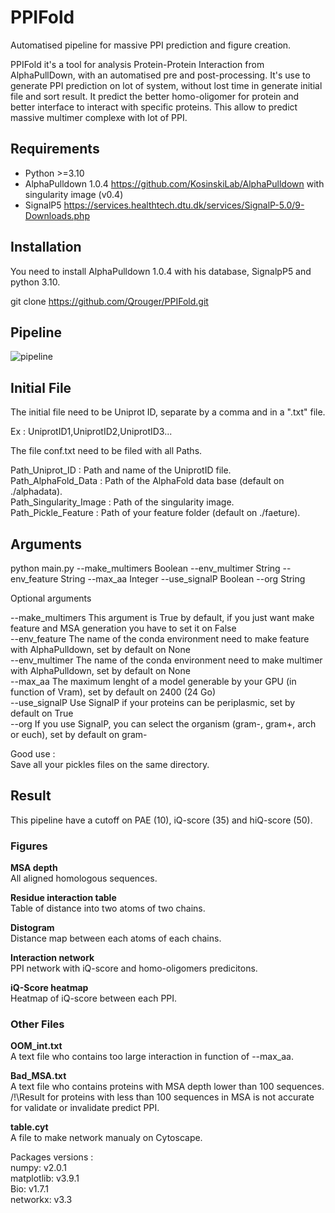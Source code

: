 # PPIFold
Automatised pipeline for massive PPI prediction and figure creation.

PPIFold it's a tool for analysis Protein-Protein Interaction from AlphaPullDown, with an automatised pre and post-processing.
It's use to generate PPI prediction on lot of system, without lost time in generate initial file and sort result.
It predict the better homo-oligomer for protein and better interface to interact with specific proteins.
This allow to predict massive multimer complexe with lot of PPI.

## Requirements

- Python >=3.10
- AlphaPulldown 1.0.4 https://github.com/KosinskiLab/AlphaPulldown with singularity image (v0.4)
- SignalP5 https://services.healthtech.dtu.dk/services/SignalP-5.0/9-Downloads.php

## Installation

You need to install AlphaPulldown 1.0.4 with his database, SignalpP5 and python 3.10.

git clone https://github.com/Qrouger/PPIFold.git

## Pipeline

![pipeline](https://github.com/user-attachments/assets/21dc8eab-5322-4f00-942f-bdac4d723b72)


## Initial File

The initial file need to be Uniprot ID, separate by a comma and in a ".txt" file.

Ex : UniprotID1,UniprotID2,UniprotID3...

The file conf.txt need to be filed with all Paths.

Path_Uniprot_ID : Path and name of the UniprotID file.<br>
Path_AlphaFold_Data : Path of the AlphaFold data base (default on ./alphadata).<br>
Path_Singularity_Image : Path of the singularity image.<br>
Path_Pickle_Feature : Path of your feature folder (default on ./faeture).<br>

## Arguments<br>
python main.py --make_multimers Boolean --env_multimer String --env_feature String --max_aa Integer --use_signalP Boolean --org String

Optional arguments

--make_multimers This argument is True by default, if you just want make feature and MSA generation you have to set it on False <br>
--env_feature The name of the conda environment need to make feature with AlphaPulldown, set by default on None <br>
--env_multimer The name of the conda environment need to make multimer with AlphaPulldown, set by default on None <br>
--max_aa The maximum lenght of a model generable by your GPU (in function of Vram), set by default on 2400 (24 Go) <br>
--use_signalP Use SignalP if your proteins can be periplasmic, set by default on True <br>
--org If you use SignalP, you can select the organism (gram-, gram+, arch or euch), set by default on gram- <br>

Good use :<br>
Save all your pickles files on the same directory. 

## Result

This pipeline have a cutoff on PAE (10), iQ-score (35) and hiQ-score (50).


### Figures
**MSA depth<br>**
All aligned homologous sequences.

**Residue interaction table<br>**
Table of distance into two atoms of two chains.

**Distogram<br>**
Distance map between each atoms of each chains.

**Interaction network<br>**
PPI network with iQ-score and homo-oligomers predicitons.

**iQ-Score heatmap<br>**
Heatmap of iQ-score between each PPI.

### Other Files
**OOM_int.txt<br>**
A text file who contains too large interaction in function of --max_aa.<br>

**Bad_MSA.txt<br>**
A text file who contains proteins with MSA depth lower than 100 sequences.<br>
/!\Result for proteins with less than 100 sequences in MSA is not accurate for validate or invalidate predict PPI.<br>

**table.cyt<br>**
A file to make network manualy on Cytoscape.

Packages versions :<br>
numpy: v2.0.1<br>
matplotlib: v3.9.1<br>
Bio: v1.7.1<br>
networkx: v3.3<br>

